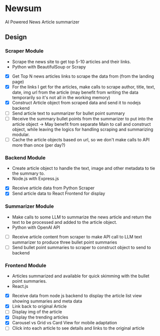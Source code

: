 # Newsum
AI Powered News Article summarizer

## Design

### Scraper Module
- Scrape the news site to get top 5-10 articles and their links.
- Python with BeautifulSoup or Scrapy

- [x] Get Top N news articles links to scrape the data from (from the landing page)
- [x] For the links I get for the articles, make calls to scrape author, title, text, date, img url from the article (may benefit from writing the data temporarily so it's not all in the working memory)
- [x] Construct Article object from scraped data and send it to nodejs backend
- [ ] Send article text to summarizer for bullet point summary
- [ ] Receive the summary bullet points from the summarizer to put into the article object -> May benefit from separate Main to call and construct object, while leaving the logics for handling scraping and summarizing modular.
- [ ] Cache the article objects based on url, so we don't make calls to API more than once (per day?)

### Backend Module
- Create article object to handle the text, image and other metadata to tie the summary to.
- Node.js with Express.js

- [x] Receive article data from Python Scraper
- [x] Send article data to React Frontend for display

### Summarizer Module
- Make calls to some LLM to summarize the news article and return the text to be processed and added to the article object.
- Python with OpenAI API

- [ ] Receive article content from scraper to make API call to LLM text summarizer to produce three bullet point summaries
- [ ] Send bullet point summaries to scraper to construct object to send to backend

### Frontend Module
- Articles summarized and available for quick skimming with the bullet point summaries.
- React.js

- [x] Receive data from node js backend to display the article list view showing summaries and meta data
- [x] Link back to original Article
- [ ] Display img of the article
- [x] Display the trending articles
- [x] Carousel vs Grid vs Card View for mobile adaptation
- [ ] Click into each article to see details and links to the original article